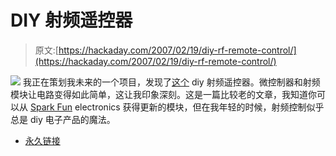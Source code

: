 # DIY 射频遥控器

> 原文:[https://hackaday.com/2007/02/19/diy-rf-remote-control/](https://hackaday.com/2007/02/19/diy-rf-remote-control/)

![](../Images/df51d83978ba0ce72032740e4accc936.png)
我正在策划我未来的一个项目，发现了[这个](http://jap.hu/electronic/codec.html) diy 射频遥控器。微控制器和射频模块让电路变得如此简单，这让我印象深刻。这是一篇比较老的文章，我知道你可以从 [Spark Fun](http://www.sparkfun.com/) electronics 获得更新的模块，但在我年轻的时候，射频控制似乎总是 diy 电子产品的魔法。

*   [永久链接](http://jap.hu/electronic/codec.html)